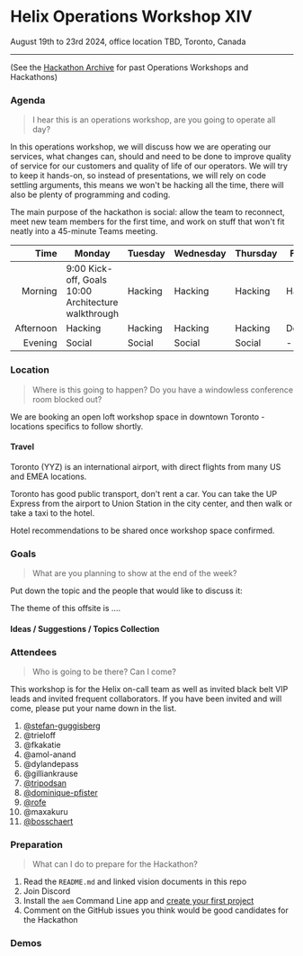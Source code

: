 # Helix Operations Workshop XIV

August 19th to 23rd 2024, office location TBD, Toronto, Canada

---

(See the [Hackathon Archive](./README.md) for past Operations Workshops and Hackathons)

### Agenda

> I hear this is an operations workshop, are you going to operate all day?

In this operations workshop, we will discuss how we are operating our services, what changes can, should and need to be done to
improve quality of service for our customers and quality of life of our operators. We will try to keep it hands-on, so instead
of presentations, we will rely on code settling arguments, this means we won't be hacking all the time, there will also be plenty 
of programming and coding.

The main purpose of the hackathon is social: allow the team to reconnect, meet new team members for the first time, and work on 
stuff that won't fit neatly into a 45-minute Teams meeting.

| Time      | Monday                              | Tuesday           | Wednesday         | Thursday          | Friday            |
| --------: | ----------------------------------- | ----------------- | ----------------- | ----------------- | ----------------- |
|   Morning | 9:00 Kick-off, Goals<br>10:00 Architecture walkthrough | Hacking | Hacking | Hacking | Hacking  |
| Afternoon | Hacking | Hacking | Hacking | Hacking | Demos |
|   Evening | Social                          | Social        | Social        | Social        | -       |

### Location

> Where is this going to happen? Do you have a windowless conference room blocked out?

We are booking an open loft workshop space in downtown Toronto - locations specifics to follow shortly.

#### Travel

Toronto (YYZ) is an international airport, with direct flights from many US and EMEA locations. 

Toronto has good public transport, don't rent a car. You can take the UP Express from the airport to Union Station in the city center, and then walk or take a taxi to the hotel.

Hotel recommendations to be shared once workshop space confirmed.   

### Goals

> What are you planning to show at the end of the week?

Put down the topic and the people that would like to discuss it:

The theme of this offsite is ....


#### Ideas / Suggestions / Topics Collection




### Attendees

> Who is going to be there? Can I come?

This workshop is for the Helix on-call team as well as invited black belt VIP leads and invited frequent collaborators.
If you have been invited and will come, please put your name down in the list.

1. [@stefan-guggisberg](https://github.com/stefan-guggisberg)
2. @trieloff
3. @fkakatie
4. @amol-anand
5. @dylandepass
6. @gilliankrause
7. [@tripodsan](https://github.com/tripodsan)
8. [@dominique-pfister](https://github.com/dominique-pfister)
9. [@rofe](https://github.com/rofe)
10. @maxakuru
11. [@bosschaert](https://github.com/bosschaert)

### Preparation

> What can I do to prepare for the Hackathon?

1. Read the `README.md` and linked vision documents in this repo
2. Join Discord
3. Install the `aem` Command Line app and [create your first project](https://www.aem.live/tutorial)
4. Comment on the GitHub issues you think would be good candidates for the Hackathon

### Demos
